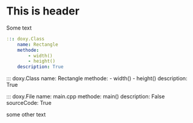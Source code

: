 # This is header

Some text
```yaml
::: doxy.Class
    name: Rectangle
    methode: 
        - width()
        - height()
    description: True
```

::: doxy.Class
    name: Rectangle
    methode: 
        - width()
        - height()
    description: True

::: doxy.File
    name: main.cpp
    methode: main()
    description: False
    sourceCode: True


some other text